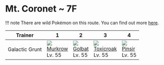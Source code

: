 # Mt. Coronet ~ 7F

!!! note
    There are wild Pokémon on this route. You can find out more [here](../../wild_pokemon/mt_coronet__7f/).


Trainer        | 1                                   | 2                                   | 3                                   | 4
---            | ---                                 | ---                                 | ---                                 | ---
Galactic Grunt | ![][198]<br> [Murkrow]<br> Lv. 55   | ![][042]<br> [Golbat]<br> Lv. 55    | ![][454]<br> [Toxicroak]<br> Lv. 55 | ![][127]<br> [Pinsir]<br> Lv. 55



[Golbat]: ../../pokemon_changes/042/
[Pinsir]: ../../pokemon_changes/127/
[Murkrow]: ../../pokemon_changes/198/
[Toxicroak]: ../../pokemon_changes/454/
[042]: ../img/pokemon/042.png
[127]: ../img/pokemon/127.png
[198]: ../img/pokemon/198.png
[454]: ../img/pokemon/454.png

